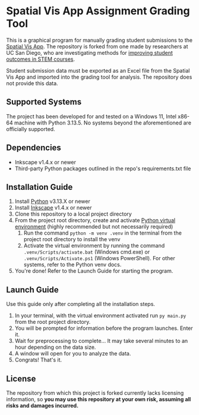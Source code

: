# Spatial Vis App Assignment Grading Tool

This is a graphical program for manually grading student submissions to the [Spatial Vis App](https://egrove.education/). The repository is forked from one made by researchers at UC San Diego, who are investigating methods for [improving student outcomes in STEM courses](https://jacobsschool.ucsd.edu/news/release/3324?id=3324).

Student submission data must be exported as an Excel file from the Spatial Vis App and imported into the grading tool for analysis. The repository does not provide this data.

## Supported Systems

The project has been developed for and tested on a Windows 11, Intel x86-64 machine with Python 3.13.5.
No systems beyond the aforementioned are officially supported.

## Dependencies

- Inkscape v1.4.x or newer
- Third-party Python packages outlined in the repo's requirements.txt file

## Installation Guide

1. Install [Python](https://www.python.org/downloads/) v3.13.X or newer
2. Install [Inkscape](https://inkscape.org/) v1.4.x or newer
3. Clone this repository to a local project directory
4. From the project root directory, create and activate [Python virtual environment](https://docs.python.org/3/library/venv.html) (highly recommended but not necessarily required)
   1. Run the command `python -m venv .venv` in the terminal from the project root directory to install the venv
   2. Activate the virtual environment by running the command `.venv/Scripts/activate.bat` (Windows cmd.exe) or `.venv/Scripts/Activate.ps1` (Windows PowerShell). For other systems, refer to the Python venv docs.
5. You're done! Refer to the Launch Guide for starting the program.

## Launch Guide

Use this guide only after completing all the installation steps.

1. In your terminal, with the virtual environment activated run `py main.py` from the root project directory.
2. You will be prompted for information before the program launches. Enter it.
3. Wait for preprocessing to complete... It may take several minutes to an hour depending on the data size.
4. A window will open for you to analyze the data.
5. Congrats! That's it.

## License

The repository from which this project is forked currently lacks licensing information, so **you may use this repository at your own risk, assuming all risks and damages incurred.**
